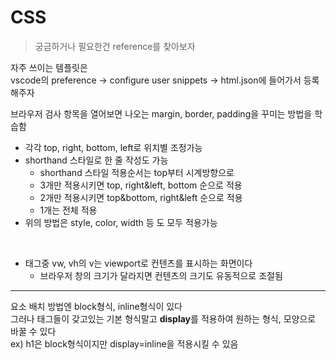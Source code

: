 # CSS
> 궁금하거나 필요한건 reference를 찾아보자

자주 쓰이는 템플릿은   
vscode의 preference -> configure user snippets -> html.json에 들어가서 등록해주자

브라우저 검사 항목을 열어보면 나오는 margin, border, padding을 꾸미는 방법을 학습함
- 각각 top, right, bottom, left로 위치별 조정가능
- shorthand 스타일로 한 줄 작성도 가능
    - shorthand 스타일 적용순서는 top부터 시계방향으로
    - 3개만 적용시키면 top, right&left, bottom 순으로 적용
    - 2개만 적용시키면 top&bottom, right&left 순으로 적용
    - 1개는 전체 적용
- 위의 방법은 style, color, width 등 도 모두 적용가능
<br>

- 태그중 vw, vh의 v는 viewport로 컨텐츠를 표시하는 화면이다
    - 브라우저 창의 크기가 달라지면 컨텐츠의 크기도 유동적으로 조절됨

<hr>

요소 배치 방법엔 block형식, inline형식이 있다  
그러나 태그들이 갖고있는 기본 형식말고 <b>display</b>를 적용하여 원하는 형식, 모양으로 바꿀 수 있다  
ex) h1은 block형식이지만 display=inline을 적용시킬 수 있음



